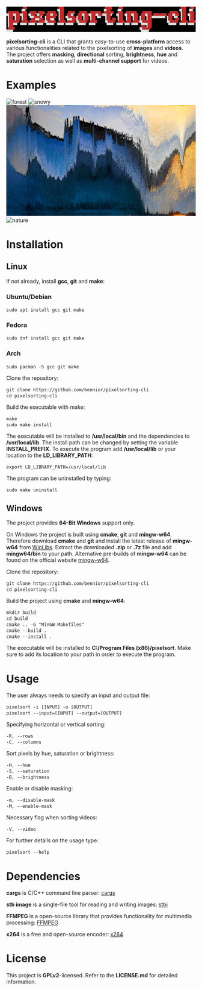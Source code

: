 ![beautiful ascii-art](assets/ascii-text-art.png)

**pixelsorting-cli** is a CLI that grants easy-to-use **cross-platform** access to various functionalities related to the pixelsorting of **images** and **videos**.  
The project offers **masking**, **directional** sorting, **brightness**, **hue** and **saturation** selection as well as **multi-channel support** for videos.

# Examples

![forest](assets/forest.png)
![snowy](assets/snowy.png)
![boat](assets/boat.png)
![nature](assets/nature.gif)

# Installation

## Linux

If not already, install **gcc**, **git** and **make**:

### Ubuntu/Debian

    sudo apt install gcc git make

### Fedora

    sudo dnf install gcc git make

### Arch

    sudo pacman -S gcc git make

Clone the repository:

    git clone https://github.com/bennior/pixelsorting-cli
    cd pixelsorting-cli

Build the executable with make:

    make
    sudo make install

The executable will be installed to **/usr/local/bin** and the dependencies to **/usr/local/lib**. The install path can be changed by setting the variable **INSTALL_PREFIX**. To execute the program add **/usr/local/lib** or your location to the **LD_LIBRARY_PATH**:

    export LD_LIBRARY_PATH=/usr/local/lib

The program can be uninstalled by typing:

    sudo make uninstall

## Windows

The project provides **64-Bit Windows** support only.

On Windows the project is built using **cmake**, **git** and **mingw-w64**. Therefore download **cmake** and **git** and install the latest release of **mingw-w64** from [WinLibs](https://winlibs.com). Extract the downloaded **.zip** or **.7z** file and add **mingw64/bin** to your path. Alternative pre-builds of **mingw-w64** can be found on the official website [mingw-w64](https://mingw-w64.org). 

Clone the repository:

    git clone https://github.com/bennior/pixelsorting-cli
    cd pixelsorting-cli

Build the project using **cmake** and **mingw-w64**:

    mkdir build
    cd build
    cmake .. -G "MinGW Makefiles"
    cmake --build .
    cmake --install .

The executable will be installed to **C:/Program Files (x86)/pixelsort**. Make sure to add its location to your path in order to execute the program.

# Usage

The user always needs to specify an input and output file:

    pixelsort -i [INPUT] -o [OUTPUT]
    pixelsort --input=[INPUT] --output=[OUTPUT]

Specifying horizontal or vertical sorting:

    -R, --rows
    -C, --columns

Sort pixels by hue, saturation or brightness:

    -H, --hue
    -S, --saturation
    -B, --brightness

Enable or disable masking:

    -m, --disable-mask
    -M, --enable-mask

Necessary flag when sorting videos:

    -V, --video

For further details on the usage type:

    pixelsort --help


# Dependencies

**cargs** is C/C++ command line parser: [cargs](https://likle.github.io/cargs/)

**stb image** is a single-file tool for reading and writing images: [stbi](https://github.com/nothings/stb)

**FFMPEG** is a open-source library that provides functionality for multimedia processing: [FFMPEG](https://ffmpeg.org/)

**x264** is a free and open-source encoder: [x264](https://github.com/mirror/x264)

# License

This project is **GPLv2**-licensed. Refer to the **LICENSE.md** for detailed information.
